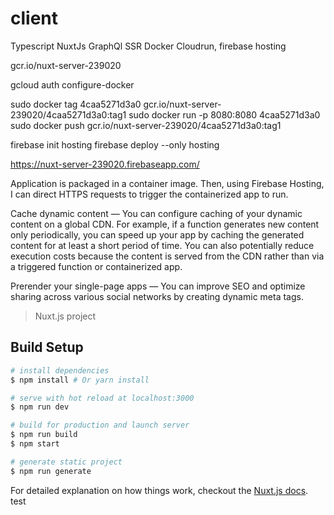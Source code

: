 # client

Typescript NuxtJs GraphQl SSR Docker Cloudrun, firebase hosting

gcr.io/nuxt-server-239020

gcloud auth configure-docker

sudo docker tag 4caa5271d3a0 gcr.io/nuxt-server-239020/4caa5271d3a0:tag1
sudo docker run -p 8080:8080 4caa5271d3a0
sudo docker push gcr.io/nuxt-server-239020/4caa5271d3a0:tag1

firebase init hosting
firebase deploy --only hosting

https://nuxt-server-239020.firebaseapp.com/

Application is packaged in a container image. Then, using Firebase Hosting, I can direct HTTPS requests to trigger the containerized app to run.

Cache dynamic content — You can configure caching of your dynamic content on a global CDN.
For example, if a function generates new content only periodically, you can speed up your app by caching the generated content for at least a short period of time. You can also potentially reduce execution costs because the content is served from the CDN rather than via a triggered function or containerized app.

Prerender your single-page apps — You can improve SEO and optimize sharing across various social networks by creating dynamic meta tags.

> Nuxt.js project

## Build Setup

```bash
# install dependencies
$ npm install # Or yarn install

# serve with hot reload at localhost:3000
$ npm run dev

# build for production and launch server
$ npm run build
$ npm start

# generate static project
$ npm run generate
```

For detailed explanation on how things work, checkout the [Nuxt.js docs](https://github.com/nuxt/nuxt.js).
test
